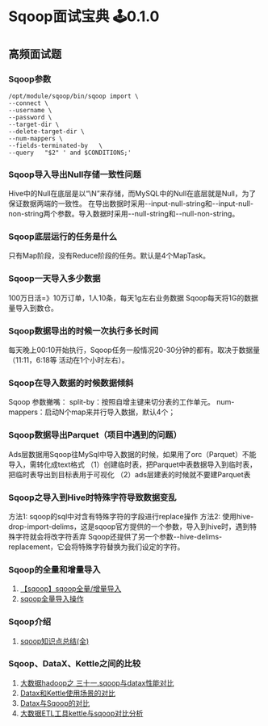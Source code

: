 # Sqoop面试宝典 🕹️0.1.0

## 高频面试题
### Sqoop参数
```
/opt/module/sqoop/bin/sqoop import \
--connect \
--username \
--password \
--target-dir \
--delete-target-dir \
--num-mappers \
--fields-terminated-by   \
--query   "$2" ' and $CONDITIONS;'

```

### Sqoop导入导出Null存储一致性问题
Hive中的Null在底层是以“\N”来存储，而MySQL中的Null在底层就是Null，为了保证数据两端的一致性。
在导出数据时采用--input-null-string和--input-null-non-string两个参数。导入数据时采用--null-string和--null-non-string。

### Sqoop底层运行的任务是什么
只有Map阶段，没有Reduce阶段的任务。默认是4个MapTask。

### Sqoop一天导入多少数据
100万日活=》10万订单，1人10条，每天1g左右业务数据
Sqoop每天将1G的数据量导入到数仓。

### Sqoop数据导出的时候一次执行多长时间
每天晚上00:10开始执行，Sqoop任务一般情况20-30分钟的都有。取决于数据量（11:11，6:18等 活动在1个小时左右）。

### Sqoop在导入数据的时候数据倾斜
Sqoop 参数撇嘴： split-by：按照自增主键来切分表的工作单元。
num-mappers：启动N个map来并行导入数据，默认4个；

### Sqoop数据导出Parquet（项目中遇到的问题）
Ads层数据用Sqoop往MySql中导入数据的时候，如果用了orc（Parquet）不能导入，需转化成text格式
（1）创建临时表，把Parquet中表数据导入到临时表，把临时表导出到目标表用于可视化
（2）ads层建表的时候就不要建Parquet表

### Sqoop之导入到Hive时特殊字符导致数据变乱
方法1: sqoop的sql中对含有特殊字符的字段进行replace操作
方法2: 使用hive-drop-import-delims，这是sqoop官方提供的一个参数，导入到hive时，遇到特殊字符就会将改字符丢弃
Sqoop还提供了另一个参数--hive-delims-replacement，它会将特殊字符替换为我们设定的字符。

### Sqoop的全量和增量导入
1. [【sqoop】sqoop全量/增量导入](https://blog.csdn.net/qq_44065303/article/details/103431518)  
2. [sqoop全量导入操作](https://blog.csdn.net/weixin_43191162/article/details/105924456)  

### Sqoop介绍
1. [sqoop知识点总结(全)](https://ropledata.blog.csdn.net/article/details/80905651)  

### Sqoop、DataX、Kettle之间的比较
1. [大数据hadoop之 三十一.sqoop与datax性能对比](https://www.ljjyy.com/archives/2019/06/100336.html)  
2. [Datax和Kettle使用场景的对比](https://blog.csdn.net/lzhcoder/article/details/120830522)  
3. [Datax与Sqoop的对比](https://blog.csdn.net/lzhcoder/article/details/107902791)  
4. [大数据ETL工具kettle与sqoop对比分析](https://blog.csdn.net/tomalun/article/details/105666133)  